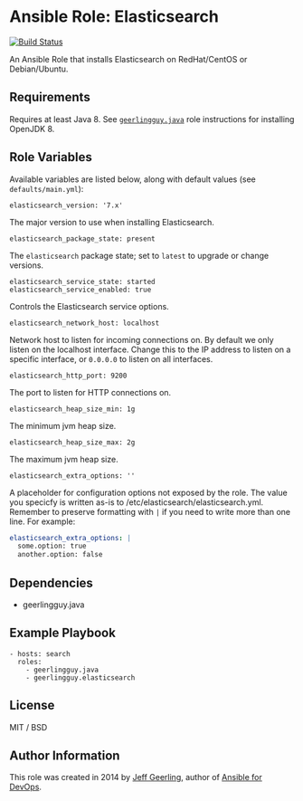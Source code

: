 # Ansible Role: Elasticsearch

[![Build Status](https://travis-ci.org/geerlingguy/ansible-role-elasticsearch.svg?branch=master)](https://travis-ci.org/geerlingguy/ansible-role-elasticsearch)

An Ansible Role that installs Elasticsearch on RedHat/CentOS or Debian/Ubuntu.

## Requirements

Requires at least Java 8. See [`geerlingguy.java`](https://github.com/geerlingguy/ansible-role-java#example-playbook-install-openjdk-8) role instructions for installing OpenJDK 8.

## Role Variables

Available variables are listed below, along with default values (see `defaults/main.yml`):

    elasticsearch_version: '7.x'

The major version to use when installing Elasticsearch.

    elasticsearch_package_state: present

The `elasticsearch` package state; set to `latest` to upgrade or change versions.

    elasticsearch_service_state: started
    elasticsearch_service_enabled: true

Controls the Elasticsearch service options.

    elasticsearch_network_host: localhost

Network host to listen for incoming connections on. By default we only listen on the localhost interface. Change this to the IP address to listen on a specific interface, or `0.0.0.0` to listen on all interfaces.

    elasticsearch_http_port: 9200

The port to listen for HTTP connections on.

    elasticsearch_heap_size_min: 1g

The minimum jvm heap size.

    elasticsearch_heap_size_max: 2g

The maximum jvm heap size.

    elasticsearch_extra_options: ''

A placeholder for configuration options not exposed by the role. The value you specicfy is written as-is to /etc/elasticsearch/elasticsearch.yml. Remember to preserve formatting with `|` if you need to write more than one line. For example:

```yaml
elasticsearch_extra_options: |
  some.option: true
  another.option: false
```

## Dependencies

  - geerlingguy.java

## Example Playbook

    - hosts: search
      roles:
        - geerlingguy.java
        - geerlingguy.elasticsearch

## License

MIT / BSD

## Author Information

This role was created in 2014 by [Jeff Geerling](https://www.jeffgeerling.com/), author of [Ansible for DevOps](https://www.ansiblefordevops.com/).
